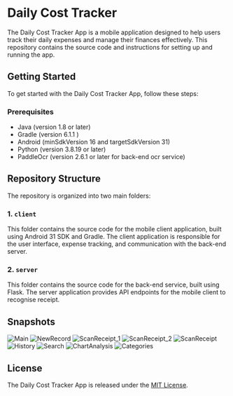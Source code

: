 # Daily Cost Tracker
The Daily Cost Tracker App is a mobile application designed to help users track their daily expenses and manage their finances effectively. This repository contains the source code and instructions for setting up and running the app.
## Getting Started
To get started with the Daily Cost Tracker App, follow these steps:
### Prerequisites
- Java (version 1.8 or later)
- Gradle (version 6.1.1 )
- Android (minSdkVersion 16 and targetSdkVersion 31)
- Python  (version 3.8.19 or later)
- PaddleOcr (version 2.6.1 or later for back-end ocr service)
## Repository Structure

The repository is organized into two main folders:

### 1. `client`

This folder contains the source code for the mobile client application, built using Android 31 SDK and Gradle. The client application is responsible for the user interface, expense tracking, and communication with the back-end server.

### 2. `server`

This folder contains the source code for the back-end service, built using Flask. The server application provides API endpoints for the mobile client to recognise receipt.

## Snapshots
![Main](snapshots/Main.jpg)
![NewRecord](snapshots/NewRecord.jpg)
![ScanReceipt_1](snapshots/ScanReceipt_1.jpg)
![ScanReceipt_2](snapshots/ScanReceipt_2.jpg)
![ScanReceipt](snapshots/ScanReceipt.jpg)
![History](snapshots/History.jpg)
![Search](snapshots/Search.jpg)
![ChartAnalysis](snapshots/ChartAnalysis.jpg)
![Categories](snapshots/Categories.jpg)
## License

The Daily Cost Tracker App is released under the [MIT License](LICENSE).